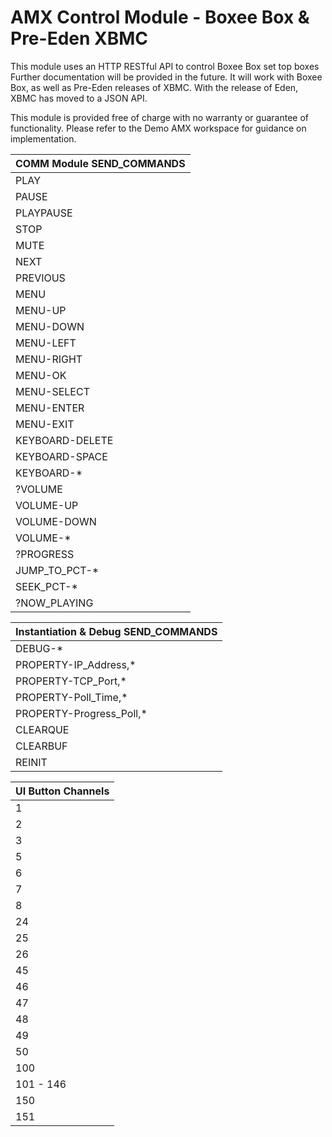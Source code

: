 # AMX Control Module - Boxee Box & Pre-Eden XBMC

This module uses an HTTP RESTful API to control Boxee Box set top boxes
Further documentation will be provided in the future.  It will work with Boxee Box, as well as Pre-Eden releases of XBMC.
With the release of Eden, XBMC has moved to a JSON API.

This module is provided free of charge with no warranty or guarantee of functionality.
Please refer to the Demo AMX workspace for guidance on implementation.

| COMM Module SEND_COMMANDS        |
|----------------------|
| PLAY | Play/Pause current media |
| PAUSE | Same as Play Above |
| PLAYPAUSE | Same as PLAY & PAUSE |
| STOP | Stops current media playback |
| MUTE | Mutes volume out of Boxee Box (Toggle) |
| NEXT | Skips to the next media in playlist |
| PREVIOUS | Returns to beginning, or jumps back |
| MENU | Simulates Menu button on the remote |
| MENU-UP | DPad Up |
| MENU-DOWN | DPad Down |
| MENU-LEFT | DPad Left |
| MENU-RIGHT | DPad Right |
| MENU-OK | DPad Center Button |
| MENU-SELECT | Same as MENU-OK |
| MENU-ENTER | Same as MENU-OK |
| MENU-EXIT | Exit Button |
| KEYBOARD-DELETE | Keyboard Backspace |
| KEYBOARD-SPACE | Space Bar |
| KEYBOARD-* | * = ASCII Representation of desired key |
| ?VOLUME | Queries current volume |
| VOLUME-UP | 1% Relative volume adjustment |
| VOLUME-DOWN | 1% Relative volume adjustment |
| VOLUME-* | * = Integer representation of absolute volume percentage |
| ?PROGRESS | Queries progress percentage of current media |
| JUMP_TO_PCT-* | * = Integer representation of desired location |
| SEEK_PCT-* | * = Relative jump in current media (percentage) |
| ?NOW_PLAYING | Future |

| Instantiation & Debug SEND_COMMANDS |
|-|
| DEBUG-* | * = Desired debug level (see code comments) |
| PROPERTY-IP_Address,* | IP Address of the Boxee Box |
| PROPERTY-TCP_Port,* | Boxee Box TCP comm port. (Default: 8800) |
| PROPERTY-Poll_Time,* | * = Seconds between poll queries (currently volume only) |
| PROPERTY-Progress_Poll,* | * = 1 or 0 to enable/disable progress polling every second |
| CLEARQUE | Clears command que waiting to be sent to Boxee |
| CLEARBUF | Clears buffer of acks returned from Boxee |
| REINIT | Clears buffers and reinitializes the module |

| UI Button Channels |
|-|
| 1 | Play |
| 2 | Stop |
| 3 | Pause |
| 5 | Next Track |
| 6 | Previous Track |
| 7 | Scan Forward (1%) |
| 8 | Scan Reverse (1%) |
| 24 | Volume Up |
| 25 | Volume Down |
| 26 | Volume Mute Toggle |
| 45 | DPad Up |
| 46 | DPad Down |
| 47 | DPad Left |
| 48 | DPad Right |
| 49 | DPad Center Button |
| 50 | Menu |
| 100 | Shift/Caps Lock |
| 101 - 146 | Keyboard Keys |
| 150 | Space Bar |
| 151 | Delete |

